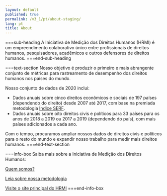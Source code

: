 ```yaml
---
layout: default
published: true
permalink: /v3_1/pt/about-staging/
lang: pt
title: About
---
```


===sub-heading
A Iniciativa de Medição dos Direitos Humanos (HRMI) é um empreendimento colaborativo único entre profissionais de direitos humanos, pesquisadores, acadêmicos e outros defensores de direitos humanos.
===end-sub-heading

===text-section
Nosso objetivo é produzir o primeiro e mais abrangente conjunto de métricas para rastreamento de desempenho dos direitos humanos nos países do mundo.

Nosso conjunto de dados de 2020 inclui:
* Dados anuais sobre cinco direitos econômicos e sociais de 197 países (dependendo do direito) desde 2007 até 2017, com base na premiada metodologia [Índice SERF](https://serfindex.uconn.edu/).
* Dados anuais sobre oito direitos civis e políticos para 33 países para os anos de 2018 a 2019 ou 2017 a 2019 (dependendo do país), com mais países adicionados a cada ano.

Com o  tempo, procuramos ampliar nossos dados de direitos civis e políticos para o resto do mundo e expandir nosso trabalho para medir mais direitos humanos.
===end-text-section

===info-box
Saiba mais sobre a Iniciativa de Medição dos Direitos Humanos:

[Quem somos?](https://humanrightsmeasurement.org/pt-pt/about-hrmi/a-equipe/)

[Leia sobre nossa metodologia](https://humanrightsmeasurement.org/pt-pt/metodologia/visao-geral/)

[Visite o site principal do HRMI](https://humanrightsmeasurement.org/pt-pt/)
===end-info-box